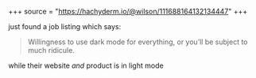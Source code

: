 +++
source = "https://hachyderm.io/@wilson/111688164132134447"
+++

just found a job listing which says:

> Willingness to use dark mode for everything, or you’ll be subject to much ridicule.

while their website _and_ product is in light mode
